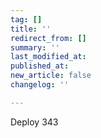 ```yaml
---
tag: []
title: ''
redirect_from: []
summary: ''
last_modified_at: 
published_at: 
new_article: false
changelog: ''

---
```

Deploy 343